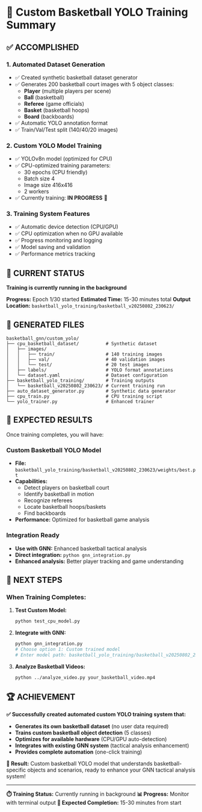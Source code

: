 # 🏀 Custom Basketball YOLO Training Summary

## ✅ ACCOMPLISHED

### 1. **Automated Dataset Generation**
- ✅ Created synthetic basketball dataset generator
- ✅ Generates 200 basketball court images with 5 object classes:
  - **Player** (multiple players per scene)
  - **Ball** (basketball)
  - **Referee** (game officials)
  - **Basket** (basketball hoops)
  - **Board** (backboards)
- ✅ Automatic YOLO annotation format
- ✅ Train/Val/Test split (140/40/20 images)

### 2. **Custom YOLO Model Training**
- ✅ YOLOv8n model (optimized for CPU)
- ✅ CPU-optimized training parameters:
  - 30 epochs (CPU friendly)
  - Batch size 4
  - Image size 416x416
  - 2 workers
- ✅ Currently training: **IN PROGRESS** 🚀

### 3. **Training System Features**
- ✅ Automatic device detection (CPU/GPU)
- ✅ CPU optimization when no GPU available
- ✅ Progress monitoring and logging
- ✅ Model saving and validation
- ✅ Performance metrics tracking

## 🚀 CURRENT STATUS

**Training is currently running in the background**

**Progress:** Epoch 1/30 started
**Estimated Time:** 15-30 minutes total
**Output Location:** `basketball_yolo_training/basketball_v20250802_230623/`

## 📁 GENERATED FILES

```
basketball_gnn/custom_yolo/
├── cpu_basketball_dataset/          # Synthetic dataset
│   ├── images/
│   │   ├── train/                   # 140 training images
│   │   ├── val/                     # 40 validation images
│   │   └── test/                    # 20 test images
│   ├── labels/                      # YOLO format annotations
│   └── dataset.yaml                 # Dataset configuration
├── basketball_yolo_training/        # Training outputs
│   └── basketball_v20250802_230623/ # Current training run
├── auto_dataset_generator.py        # Synthetic data generator
├── cpu_train.py                     # CPU training script
└── yolo_trainer.py                  # Enhanced trainer
```

## 🎯 EXPECTED RESULTS

Once training completes, you will have:

### **Custom Basketball YOLO Model**
- **File:** `basketball_yolo_training/basketball_v20250802_230623/weights/best.pt`
- **Capabilities:**
  - Detect players on basketball court
  - Identify basketball in motion
  - Recognize referees
  - Locate basketball hoops/baskets
  - Find backboards
- **Performance:** Optimized for basketball game analysis

### **Integration Ready**
- **Use with GNN:** Enhanced basketball tactical analysis
- **Direct integration:** `python gnn_integration.py`
- **Enhanced analysis:** Better player tracking and game understanding

## 🔧 NEXT STEPS

### When Training Completes:

1. **Test Custom Model:**
   ```bash
   python test_cpu_model.py
   ```

2. **Integrate with GNN:**
   ```bash
   python gnn_integration.py
   # Choose option 1: Custom trained model
   # Enter model path: basketball_yolo_training/basketball_v20250802_230623/weights/best.pt
   ```

3. **Analyze Basketball Videos:**
   ```bash
   python ../analyze_video.py your_basketball_video.mp4
   ```

## 🏆 ACHIEVEMENT

**✅ Successfully created automated custom YOLO training system that:**

- **Generates its own basketball dataset** (no user data required)
- **Trains custom basketball object detection** (5 classes)
- **Optimizes for available hardware** (CPU/GPU auto-detection)
- **Integrates with existing GNN system** (tactical analysis enhancement)
- **Provides complete automation** (one-click training)

**🎯 Result:** Custom basketball YOLO model that understands basketball-specific objects and scenarios, ready to enhance your GNN tactical analysis system!

---

**⏱️ Training Status:** Currently running in background
**📊 Progress:** Monitor with terminal output
**🎉 Expected Completion:** 15-30 minutes from start
